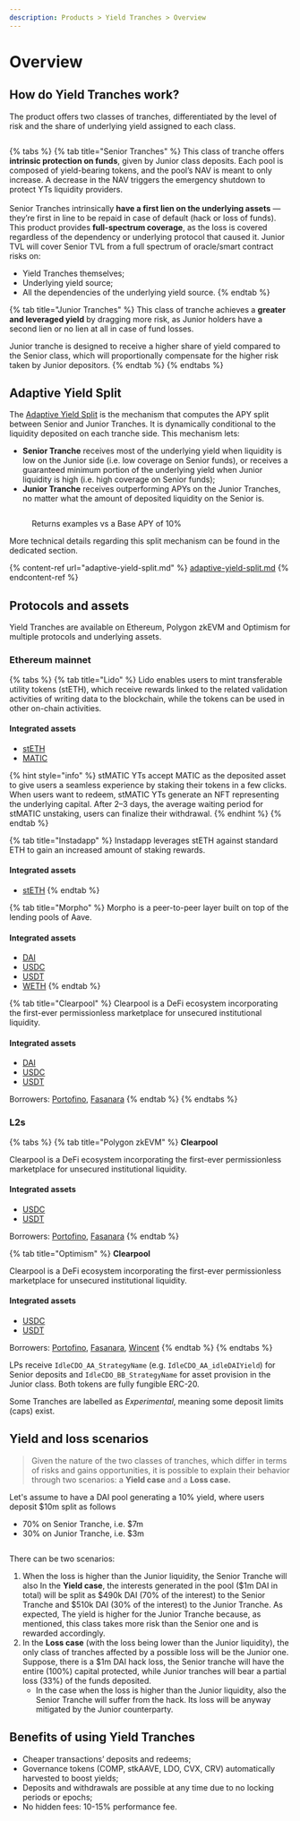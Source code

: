 ```yaml
---
description: Products > Yield Tranches > Overview
---
```


# Overview

## How do Yield Tranches work?

The product offers two classes of tranches, differentiated by the level of risk and the share of underlying yield assigned to each class.

<figure><img src="../../.gitbook/assets/YTs.png" alt=""><figcaption></figcaption></figure>

{% tabs %}
{% tab title="Senior Tranches" %}
This class of tranche offers **intrinsic protection on funds**, given by Junior class deposits. Each pool is composed of yield-bearing tokens, and the pool’s NAV is meant to only increase. A decrease in the NAV triggers the emergency shutdown to protect YTs liquidity providers.\
\
Senior Tranches intrinsically **have a first lien on the underlying assets** — they’re first in line to be repaid in case of default (hack or loss of funds). This product provides **full-spectrum coverage**, as the loss is covered regardless of the dependency or underlying protocol that caused it. Junior TVL will cover Senior TVL from a full spectrum of oracle/smart contract risks on:&#x20;

* Yield Tranches themselves;&#x20;
* Underlying yield source;&#x20;
* All the dependencies of the underlying yield source.
{% endtab %}

{% tab title="Junior Tranches" %}
This class of tranche achieves a **greater and leveraged yield** by dragging more risk, as Junior holders have a second lien or no lien at all in case of fund losses.&#x20;

Junior tranche is designed to receive a higher share of yield compared to the Senior class, which will proportionally compensate for the higher risk taken by Junior depositors.
{% endtab %}
{% endtabs %}

## Adaptive Yield Split

The [Adaptive Yield Split](https://medium.com/idle-finance/adaptive-yield-split-foster-pyts-liquidity-scalability-a796fa17ea35) is the mechanism that computes the APY split between Senior and Junior Tranches. It is dynamically conditional to the liquidity deposited on each tranche side. This mechanism lets:

* **Senior Tranche** receives most of the underlying yield when liquidity is low on the Junior side (i.e. low coverage on Senior funds), or receives a guaranteed minimum portion of the underlying yield when Junior liquidity is high (i.e. high coverage on Senior funds);
* **Junior Tranche** receives outperforming APYs on the Junior Tranches, no matter what the amount of deposited liquidity on the Senior is.

<figure><img src="../../.gitbook/assets/Adaptive Yield Split.png" alt=""><figcaption><p>Returns examples vs a Base APY of 10%</p></figcaption></figure>

More technical details regarding this split mechanism can be found in the dedicated section.

{% content-ref url="adaptive-yield-split.md" %}
[adaptive-yield-split.md](adaptive-yield-split.md)
{% endcontent-ref %}

## Protocols and assets

Yield Tranches are available on Ethereum, Polygon zkEVM and Optimism for multiple protocols and underlying assets.

### Ethereum mainnet

{% tabs %}
{% tab title="Lido" %}
Lido enables users to mint transferable utility tokens (stETH), which receive rewards linked to the related validation activities of writing data to the blockchain, while the tokens can be used in other on-chain activities.

#### Integrated assets

* [stETH](https://etherscan.io/address/0x34dcd573c5de4672c8248cd12a99f875ca112ad8)
* [MATIC](https://etherscan.io/address/0xF87ec7e1Ee467d7d78862089B92dd40497cBa5B8)

{% hint style="info" %}
stMATIC YTs accept MATIC as the deposited asset to give users a seamless experience by staking their tokens in a few clicks. When users want to redeem, stMATIC YTs generate an NFT representing the underlying capital. After 2–3 days, the average waiting period for stMATIC unstaking, users can finalize their withdrawal.
{% endhint %}
{% endtab %}

{% tab title="Instadapp" %}
Instadapp leverages stETH against standard ETH to gain an increased amount of staking rewards.

#### Integrated assets

* [stETH](https://etherscan.io/address/0x34dcd573c5de4672c8248cd12a99f875ca112ad8)
{% endtab %}

{% tab title="Morpho" %}
Morpho is a peer-to-peer layer built on top of the lending pools of Aave.

#### Integrated assets

* [DAI](https://etherscan.io/address/0xDB82dDcb7e2E4ac3d13eBD1516CBfDb7b7CE0ffc)
* [USDC](https://etherscan.io/address/0x9C13Ff045C0a994AF765585970A5818E1dB580F8)
* [USDT](https://etherscan.io/address/0x440ceAd9C0A0f4ddA1C81b892BeDc9284Fc190dd)
* [WETH](https://etherscan.io/address/0xb3F717a5064D2CBE1b8999Fdfd3F8f3DA98339a6)
{% endtab %}

{% tab title="Clearpool" %}
Clearpool is a DeFi ecosystem incorporating the first-ever permissionless marketplace for unsecured institutional liquidity.

#### Integrated assets

* [DAI](https://etherscan.io/address/0xDcE26B2c78609b983cF91cCcD43E238353653b0E)
* [USDC](https://etherscan.io/address/0xDBCEE5AE2E9DAf0F5d93473e08780C9f45DfEb93)
* [USDT](https://etherscan.io/address/0xc4574C60a455655864aB80fa7638561A756C5E61)

Borrowers: [Portofino](https://www.portofino.tech/), [Fasanara](https://twitter.com/FasanaraDigital)
{% endtab %}
{% endtabs %}

### **L2s**

{% tabs %}
{% tab title="Polygon zkEVM" %}
**Clearpool**

Clearpool is a DeFi ecosystem incorporating the first-ever permissionless marketplace for unsecured institutional liquidity.

#### Integrated assets

* [USDC](https://zkevm.polygonscan.com/token/0xa8ce8aee21bc2a48a5ef670afcc9274c7bbbc035)
* [USDT](https://zkevm.polygonscan.com/token/0x1e4a5963abfd975d8c9021ce480b42188849d41d)

Borrowers: [Portofino](https://www.portofino.tech/), [Fasanara](https://twitter.com/FasanaraDigital)
{% endtab %}

{% tab title="Optimism" %}
**Clearpool**

Clearpool is a DeFi ecosystem incorporating the first-ever permissionless marketplace for unsecured institutional liquidity.

#### Integrated assets

* [USDC](https://optimistic.etherscan.io/token/0x0b2c639c533813f4aa9d7837caf62653d097ff85)
* [USDT](https://optimistic.etherscan.io/token/0x94b008aa00579c1307b0ef2c499ad98a8ce58e58)

Borrowers: [Portofino](https://www.portofino.tech/), [Fasanara](https://twitter.com/FasanaraDigital), [Wincent](https://www.wincent.co/)
{% endtab %}
{% endtabs %}

LPs receive `IdleCDO_AA_StrategyName` (e.g. `IdleCDO_AA_idleDAIYield`) for Senior deposits and `IdleCDO_BB_StrategyName` for asset provision in the Junior class. Both tokens are fully fungible ERC-20.

Some Tranches are labelled as _Experimental_, meaning some deposit limits (caps) exist.

## Yield and loss scenarios

> Given the nature of the two classes of tranches, which differ in terms of risks and gains opportunities, it is possible to explain their behavior through two scenarios: a **Yield case** and a **Loss case.**

Let's assume to have a DAI pool generating a 10% yield, where users deposit $10m split as follows

* 70% on Senior Tranche, i.e. $7m
* 30% on Junior Tranche, i.e. $3m

<figure><img src="../../.gitbook/assets/image (74).png" alt=""><figcaption></figcaption></figure>

There can be two scenarios:

1. When the loss is higher than the Junior liquidity, the Senior Tranche will also In the **Yield case**, the interests generated in the pool ($1m DAI in total) will be split as $490k DAI (70% of the interest) to the Senior Tranche and $510k DAI (30% of the interest) to the Junior Tranche. As expected, The yield is higher for the Junior Tranche because, as mentioned, this class takes more risk than the Senior one and is rewarded accordingly.
2. In the **Loss case** (with the loss being lower than the Junior liquidity), the only class of tranches affected by a possible loss will be the Junior one. Suppose, there is a $1m DAI hack loss, the Senior tranche will have the entire (100%) capital protected, while Junior tranches will bear a partial loss (33%) of the funds deposited.
   * In the case when the loss is higher than the Junior liquidity, also the Senior Tranche will suffer from the hack. Its loss will be anyway mitigated by the Junior counterparty.&#x20;

## Benefits of using Yield Tranches

* Cheaper transactions’ deposits and redeems;
* Governance tokens (COMP, stkAAVE, LDO, CVX, CRV) automatically harvested to boost yields;
* Deposits and withdrawals are possible at any time due to no locking periods or epochs;
* No hidden fees: 10-15% performance fee.
